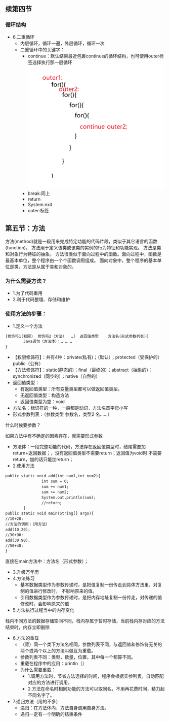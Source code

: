 ## 续第四节
### 循环结构
- 6.二重循环
  - 内层循环，循环一遍，外层循环，循环一次
  - 二重循环中的关键字：
    - continue：默认结束最近包裹continue的循环结构，也可使用outer标签选择执行那一层循环
![outer标签](img/img_14.png)
    - break:同上
    - return
    - System.exit
    - outer:标签
## 第五节：方法
方法(method)就是一段用来完成特定功能的代码片段，类似于其它语言的函数(function)。
方法用于定义该类或该类的实例的行为特征和功能实现。 方法是类和对象行为特征的抽象。
方法很类似于面向过程中的函数。面向过程中，函数是最基本单位，整个程序由一个个函数调用组成。
面向对象中，整个程序的基本单位是类，方法是从属于类和对象的。
### 为什么需要方法？
- 1.为了代码重用
- 2.利于代码整理、存储和维护
### 使用方法的步骤：
- 1.定义一个方法
```html
[修饰符1(权限)  修饰符2（方法）  …]  返回值类型    方法名(形式参数列表){
        Java语句（方法体）；… … …
}
```
- 【权限修饰符】：共有4种：private(私有)；（默认）；protected（受保护的）public（公有） 
- 【方法修饰符】：static(静态的)；final（最终的）；abstract（抽象的）；synchronized（同步的）；native（自然的）
- 返回值类型：
  - 有返回值类型：所有变量类型都可以做返回值类型。
  - 无返回值类型：构造方法
  - 返回值类型为空：void
- 方法名：标识符的一种，一般都是动词，方法名首字母小写
- 形式参数列表：（参数类型 参数名，类型2 名……）

什么时候要参数？

如果方法中有不确定的因素存在，就需要形式参数
- 方法体：一段完整功能的代码，方法存在返回值类型时，结尾需要加return+返回数据；，没有返回值类型不需要return；返回值为void时
不需要return，加的话只能加return；
- 2.使用方法
```html
public static void add(int num1,int num2){
                int sum = 0;
                sum += num1;
                sum += num2;	
                System.out.println(sum);
                //return; 
        }
public static void main(String[] args){
//10+20:
//方法的调用：（用方法）
add(10,20);
//30+90:
add(30,90);
//50+48:
}
```
直接在main方法中：方法名（形式参数）；
- 3.升级万年历
- 4.方法练习
  - 基本数据类型作为参数传递时，是把值复制一份传走到具体方法里，对复制的值进行修改时，
不影响原来的值。
  - 引用数据类型作为参数传递时，是把内存地址复制一份传走，对传递的值修改时，会影响原来的值
- 5.方法执行过程当中的内存变化

栈内不同方法的数据存储空间不同，栈内存属于暂时存储，当前栈内存对应的方法结束时，内存立即删除
- 6.方法的重载
  - （背）同一个类下方法名相同，参数列表不同，与返回值和修饰符无关的两个或两个以上的方法叫做互为重载。
  - 参数列表不同：类型，数量，位置，其中每一个都算不同。
  - 重载在程序中的应用：println（）
  - 为什么需要重载：
    - 1.调用方法时，节省方法选择的时间，程序会根据实参列表，自动匹配对应的方法进行调用。
    - 2.方法在命名时相同功能的方法可以取同名，不用再花费时间，精力起不同名字了。
- 7.递归方法（用的不多）
  - 递归：在方法体内，方法自身调用自身方法。
  - 递归一定有一个明确的结束条件